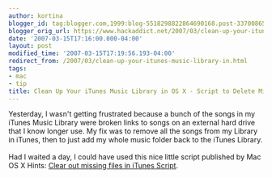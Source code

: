 ```yaml
---
author: kortina
blogger_id: tag:blogger.com,1999:blog-5518298822864690168.post-3370086521385401719
blogger_orig_url: https://www.hackaddict.net/2007/03/clean-up-your-itunes-music-library-in.html
date: '2007-03-15T17:16:00.000-04:00'
layout: post
modified_time: '2007-03-15T17:19:56.193-04:00'
redirect_from: /2007/03/clean-up-your-itunes-music-library-in.html
tags:
- mac
- tip
title: Clean Up Your iTunes Music Library in OS X - Script to Delete Missing Files
---
```


Yesterday, I wasn't getting frustrated because a bunch of the songs in my iTunes Music Library were broken links to songs on an external hard drive that I know longer use.  My fix was to remove all the songs from my Library in iTunes, then to just add my whole music folder back to the iTunes Library.<br/><br/>Had I waited a day, I could have used this nice little script published by Mac OS X Hints: <a href="http://www.macosxhints.com/article.php?story=2007031309145927" title="Clear out missing files in iTunes">Clear out missing files in iTunes Script</a>.